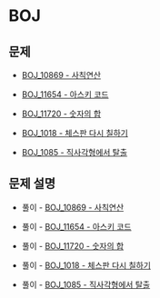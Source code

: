 # BOJ

## 문제

- [BOJ_10869 - 사칙연산](https://www.acmicpc.net/problem/10869)

- [BOJ_11654 - 아스키 코드](https://www.acmicpc.net/problem/11654)

- [BOJ_11720 - 숫자의 합](https://www.acmicpc.net/problem/11720)

- [BOJ_1018 - 체스판 다시 칠하기](https://www.acmicpc.net/problem/1018)

- [BOJ_1085 - 직사각형에서 탈출](https://www.acmicpc.net/problem/1085)

## 문제 설명

- 풀이 - [BOJ_10869 - 사칙연산](https://github.com/Meantint/Baekjoon/tree/master/Bronze%20V/BOJ_10869)

- 풀이 - [BOJ_11654 - 아스키 코드](https://github.com/Meantint/Baekjoon/tree/master/Bronze%20V/BOJ_11654)

- 풀이 - [BOJ_11720 - 숫자의 합](https://github.com/Meantint/Baekjoon/tree/master/Bronze%20II/BOJ_11720)

- 풀이 - [BOJ_1018 - 체스판 다시 칠하기](https://github.com/Meantint/Baekjoon/tree/master/Silver%20V/BOJ_1018)

- 풀이 - [BOJ_1085 - 직사각형에서 탈출](https://github.com/Meantint/Baekjoon/tree/master/Bronze%20III/BOJ_1085)

